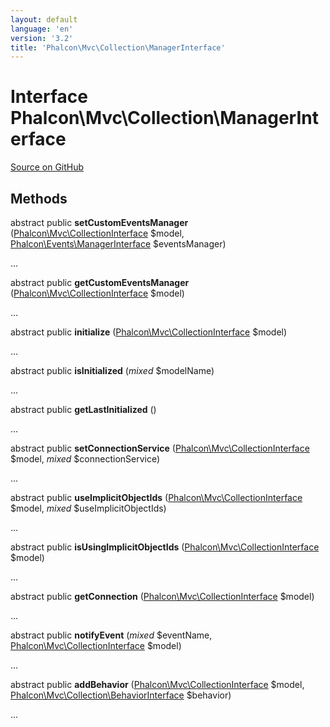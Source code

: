 ```yaml
---
layout: default
language: 'en'
version: '3.2'
title: 'Phalcon\Mvc\Collection\ManagerInterface'
---
```

# Interface **Phalcon\Mvc\Collection\ManagerInterface**

<a href="https://github.com/phalcon/cphalcon/tree/v3.2.0/phalcon/mvc/collection/managerinterface.zep" class="btn btn-default btn-sm">Source on GitHub</a>

## Methods
abstract public  **setCustomEventsManager** ([Phalcon\Mvc\CollectionInterface](/3.2/en/api/Phalcon_Mvc_CollectionInterface) $model, [Phalcon\Events\ManagerInterface](/3.2/en/api/Phalcon_Events_ManagerInterface) $eventsManager)

...


abstract public  **getCustomEventsManager** ([Phalcon\Mvc\CollectionInterface](/3.2/en/api/Phalcon_Mvc_CollectionInterface) $model)

...


abstract public  **initialize** ([Phalcon\Mvc\CollectionInterface](/3.2/en/api/Phalcon_Mvc_CollectionInterface) $model)

...


abstract public  **isInitialized** (*mixed* $modelName)

...


abstract public  **getLastInitialized** ()

...


abstract public  **setConnectionService** ([Phalcon\Mvc\CollectionInterface](/3.2/en/api/Phalcon_Mvc_CollectionInterface) $model, *mixed* $connectionService)

...


abstract public  **useImplicitObjectIds** ([Phalcon\Mvc\CollectionInterface](/3.2/en/api/Phalcon_Mvc_CollectionInterface) $model, *mixed* $useImplicitObjectIds)

...


abstract public  **isUsingImplicitObjectIds** ([Phalcon\Mvc\CollectionInterface](/3.2/en/api/Phalcon_Mvc_CollectionInterface) $model)

...


abstract public  **getConnection** ([Phalcon\Mvc\CollectionInterface](/3.2/en/api/Phalcon_Mvc_CollectionInterface) $model)

...


abstract public  **notifyEvent** (*mixed* $eventName, [Phalcon\Mvc\CollectionInterface](/3.2/en/api/Phalcon_Mvc_CollectionInterface) $model)

...


abstract public  **addBehavior** ([Phalcon\Mvc\CollectionInterface](/3.2/en/api/Phalcon_Mvc_CollectionInterface) $model, [Phalcon\Mvc\Collection\BehaviorInterface](/3.2/en/api/Phalcon_Mvc_Collection_BehaviorInterface) $behavior)

...


